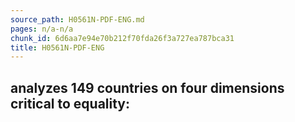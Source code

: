 ```yaml
---
source_path: H0561N-PDF-ENG.md
pages: n/a-n/a
chunk_id: 6d6aa7e94e70b212f70fda26f3a727ea787bca31
title: H0561N-PDF-ENG
---
```

## analyzes 149 countries on four dimensions critical to equality:
